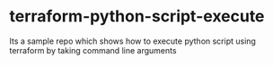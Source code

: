 # terraform-python-script-execute
Its a sample repo which shows how to execute python script using terraform by taking command line arguments
